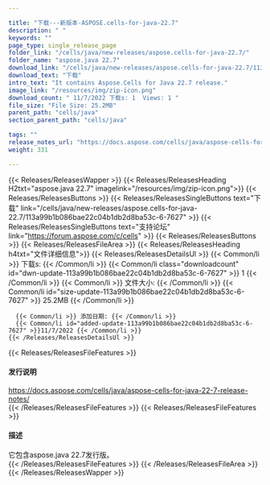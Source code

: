 ```yaml
---

title: "下载---新版本-ASPOSE.cells-for-java-22.7"
description: " "
keywords: ""
page_type: single_release_page
folder_link: "/cells/java/new-releases/aspose.cells-for-java-22.7/"
folder_name: "aspose.java 22.7"
download_link: "/cells/java/new-releases/aspose.cells-for-java-22.7/113a99b1b086bae22c04b1db2d8ba53c-6-7627"
download_text: "下载"
intro_text: "It contains Aspose.Cells for Java 22.7 release."
image_link: "/resources/img/zip-icon.png"
download_count: " 11/7/2022 下载s: 1  Views: 1 "
file_size: "File Size: 25.2MB"
parent_path: "cells/java"
section_parent_path: "cells/java"

tags: ""
release_notes_url: "https://docs.aspose.com/cells/java/aspose-cells-for-java-22-7-release-notes/"
weight: 331

---
```


{{< Releases/ReleasesWapper >}}
  {{< Releases/ReleasesHeading H2txt="aspose.java 22.7" imagelink="/resources/img/zip-icon.png">}}
  {{< Releases/ReleasesButtons >}}
    {{< Releases/ReleasesSingleButtons text="下载" link="/cells/java/new-releases/aspose.cells-for-java-22.7/113a99b1b086bae22c04b1db2d8ba53c-6-7627" >}}
    {{< Releases/ReleasesSingleButtons text="支持论坛" link="https://forum.aspose.com/c/cells" >}}
  {{< Releases/ReleasesButtons >}}
  {{< Releases/ReleasesFileArea >}}
    {{< Releases/ReleasesHeading h4txt="文件详细信息">}}
    {{< Releases/ReleasesDetailsUl >}}
      {{< Common/li >}} 下载s: {{< /Common/li >}}
      {{< Common/li class="downloadcount" id="dwn-update-113a99b1b086bae22c04b1db2d8ba53c-6-7627" >}} 1 {{< /Common/li >}}
      {{< Common/li >}} 文件大小: {{< /Common/li >}}
      {{< Common/li id="size-update-113a99b1b086bae22c04b1db2d8ba53c-6-7627" >}} 25.2MB {{< /Common/li >}}

      {{< Common/li >}} 添加日期: {{< /Common/li >}}
      {{< Common/li id="added-update-113a99b1b086bae22c04b1db2d8ba53c-6-7627" >}}11/7/2022 {{< /Common/li >}}
    {{< /Releases/ReleasesDetailsUl >}}

  {{< Releases/ReleasesFileFeatures >}}
      <h4>发行说明</h4><div><a href='https://docs.aspose.com/cells/java/aspose-cells-for-java-22-7-release-notes/'>https://docs.aspose.com/cells/java/aspose-cells-for-java-22-7-release-notes/</a></div>
  {{< /Releases/ReleasesFileFeatures >}}
  {{< Releases/ReleasesFileFeatures >}}
      <h4>描述</h4><div class="HTMLDescription">它包含aspose.java 22.7发行版。</div>
  {{< /Releases/ReleasesFileFeatures >}}
 {{< /Releases/ReleasesFileArea >}}
{{< /Releases/ReleasesWapper >}}


